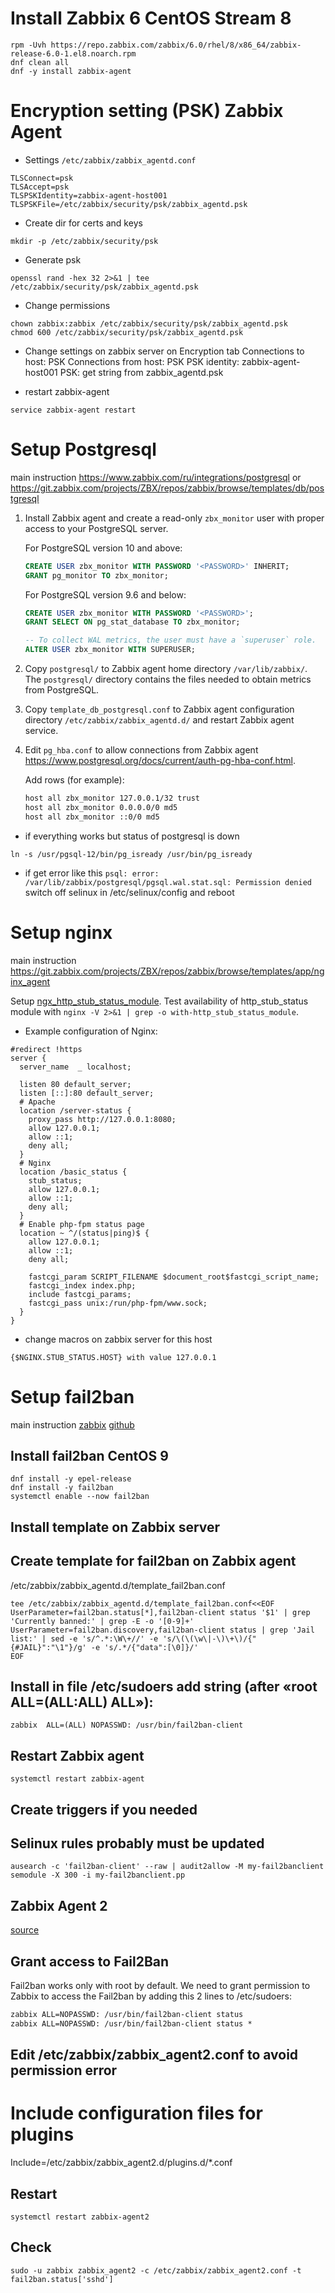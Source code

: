 # Install Zabbix 6 CentOS Stream 8

```console
rpm -Uvh https://repo.zabbix.com/zabbix/6.0/rhel/8/x86_64/zabbix-release-6.0-1.el8.noarch.rpm
dnf clean all
dnf -y install zabbix-agent
```


# Encryption setting (PSK) Zabbix Agent

- Settings `/etc/zabbix/zabbix_agentd.conf`
```console
TLSConnect=psk
TLSAccept=psk
TLSPSKIdentity=zabbix-agent-host001
TLSPSKFile=/etc/zabbix/security/psk/zabbix_agentd.psk
```

- Create dir for certs and keys
```console
mkdir -p /etc/zabbix/security/psk
```

- Generate psk
```console
openssl rand -hex 32 2>&1 | tee /etc/zabbix/security/psk/zabbix_agentd.psk
```

- Change permissions
```console
chown zabbix:zabbix /etc/zabbix/security/psk/zabbix_agentd.psk 
chmod 600 /etc/zabbix/security/psk/zabbix_agentd.psk
```
- Change settings on zabbix server on Encryption tab 
Connections to host: PSK
Connections from host: PSK
PSK identity: zabbix-agent-host001
PSK: get string from zabbix_agentd.psk

- restart zabbix-agent
```console
service zabbix-agent restart
```

# Setup Postgresql
main instruction https://www.zabbix.com/ru/integrations/postgresql or https://git.zabbix.com/projects/ZBX/repos/zabbix/browse/templates/db/postgresql

1. Install Zabbix agent and create a read-only `zbx_monitor` user with proper access to your PostgreSQL server.

    For PostgreSQL version 10 and above:

    ```sql
    CREATE USER zbx_monitor WITH PASSWORD '<PASSWORD>' INHERIT;
    GRANT pg_monitor TO zbx_monitor;
    ```

    For PostgreSQL version 9.6 and below:

    ```sql
    CREATE USER zbx_monitor WITH PASSWORD '<PASSWORD>';
    GRANT SELECT ON pg_stat_database TO zbx_monitor;

    -- To collect WAL metrics, the user must have a `superuser` role.
    ALTER USER zbx_monitor WITH SUPERUSER;
    ```

2. Copy `postgresql/` to Zabbix agent home directory `/var/lib/zabbix/`. The `postgresql/` directory contains the files needed to obtain metrics from PostgreSQL.

3. Copy `template_db_postgresql.conf` to Zabbix agent configuration directory `/etc/zabbix/zabbix_agentd.d/` and restart Zabbix agent service.

4. Edit `pg_hba.conf` to allow connections from Zabbix agent https://www.postgresql.org/docs/current/auth-pg-hba-conf.html.

    Add rows (for example):

    ```bash
    host all zbx_monitor 127.0.0.1/32 trust
    host all zbx_monitor 0.0.0.0/0 md5
    host all zbx_monitor ::0/0 md5
    ```

- if everything works but status of postgresql is down
```console
ln -s /usr/pgsql-12/bin/pg_isready /usr/bin/pg_isready
```

- if get error like this `psql: error: /var/lib/zabbix/postgresql/pgsql.wal.stat.sql: Permission denied`
switch off selinux in /etc/selinux/config and reboot

# Setup nginx
main instruction https://git.zabbix.com/projects/ZBX/repos/zabbix/browse/templates/app/nginx_agent

Setup [ngx_http_stub_status_module](https://nginx.ru/en/docs/http/ngx_http_stub_status_module.html).
Test availability of http_stub_status module with `nginx -V 2>&1 | grep -o with-http_stub_status_module`.

- Example configuration of Nginx:
```console
#redirect !https
server {
  server_name  _ localhost;

  listen 80 default_server;
  listen [::]:80 default_server;
  # Apache
  location /server-status {
    proxy_pass http://127.0.0.1:8080;
    allow 127.0.0.1;
    allow ::1;
    deny all;
  }
  # Nginx
  location /basic_status {
    stub_status;
    allow 127.0.0.1;
    allow ::1;
    deny all;
  }
  # Enable php-fpm status page
  location ~ ^/(status|ping)$ {
    allow 127.0.0.1;
    allow ::1;
    deny all;
    
    fastcgi_param SCRIPT_FILENAME $document_root$fastcgi_script_name;
    fastcgi_index index.php;
    include fastcgi_params;
    fastcgi_pass unix:/run/php-fpm/www.sock;
  }
}
```

- change macros on zabbix server for this host
```text
{$NGINX.STUB_STATUS.HOST} with value 127.0.0.1
```

# Setup fail2ban
main instruction [zabbix](https://share.zabbix.com/cat-app/firewall/fail2ban) [github](https://github.com/hermanekt/zabbix-fail2ban-discovery-)

## Install fail2ban CentOS 9
```console
dnf install -y epel-release
dnf install -y fail2ban
systemctl enable --now fail2ban
```
## Install template on Zabbix server

## Create template for fail2ban on Zabbix agent
/etc/zabbix/zabbix_agentd.d/template_fail2ban.conf
```console
tee /etc/zabbix/zabbix_agentd.d/template_fail2ban.conf<<EOF  
UserParameter=fail2ban.status[*],fail2ban-client status '$1' | grep 'Currently banned:' | grep -E -o '[0-9]+'
UserParameter=fail2ban.discovery,fail2ban-client status | grep 'Jail list:' | sed -e 's/^.*:\W\+//' -e 's/\(\(\w\|-\)\+\)/{"{#JAIL}":"\1"}/g' -e 's/.*/{"data":[\0]}/'
EOF
```

## Install in file /etc/sudoers add string (after «root ALL=(ALL:ALL) ALL»):
```text
zabbix  ALL=(ALL) NOPASSWD: /usr/bin/fail2ban-client
```

## Restart Zabbix agent
```console
systemctl restart zabbix-agent
```

## Create triggers if you needed

## Selinux rules probably must be updated
```console
ausearch -c 'fail2ban-client' --raw | audit2allow -M my-fail2banclient
semodule -X 300 -i my-fail2banclient.pp
```

## Zabbix Agent 2
[source](https://github.com/hermanekt/zabbix-fail2ban-discovery-)

## Grant access to Fail2Ban
Fail2ban works only with root by default. We need to grant permission to Zabbix to access the Fail2ban by adding this 2 lines to /etc/sudoers:
```txt
zabbix ALL=NOPASSWD: /usr/bin/fail2ban-client status
zabbix ALL=NOPASSWD: /usr/bin/fail2ban-client status *
```
## Edit /etc/zabbix/zabbix_agent2.conf to avoid permission error
# Include configuration files for plugins
Include=/etc/zabbix/zabbix_agent2.d/plugins.d/*.conf

## Restart
```console
systemctl restart zabbix-agent2
```

## Check
```console
sudo -u zabbix zabbix_agent2 -c /etc/zabbix/zabbix_agent2.conf -t fail2ban.status['sshd']
```
